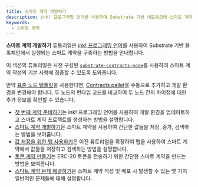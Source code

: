 ```yaml
---
title: 스마트 계약 개발하기
description: ink! 프로그래밍 언어를 사용하여 Substrate 기반 네트워크에 스마트 계약을 생성하고 배포하는 방법을 안내합니다.
keywords:
  - 스마트 계약
---
```


**스마트 계약 개발하기** 튜토리얼은 [ink! 프로그래밍 언어](https://use.ink)를 사용하여 Substrate 기반 블록체인에서 실행되는 스마트 계약을 구축하는 방법을 안내합니다.

이 섹션의 튜토리얼은 사전 구성된 [`substrate-contracts-node`](https://github.com/paritytech/substrate-contracts-node)를 사용하여 스마트 계약 작성의 기본 사항에 집중할 수 있도록 도와줍니다.

만약 [표준 노드 템플릿](https://github.com/substrate-developer-hub/substrate-node-template)을 사용한다면, [Contracts pallet](https://github.com/paritytech/polkadot-sdk/tree/master/substrate/frame/contracts)을 수동으로 추가하고 개발 환경을 변경해야 합니다.
두 노드의 런타임 코드를 비교하여 두 노드 간의 차이점에 대한 추가 정보를 확인할 수 있습니다.

- [첫 번째 계약 준비하기](/tutorials/smart-contracts/prepare-your-first-contract/)는 ink! 프로그래밍 언어를 사용하여 개발 환경을 업데이트하고 스마트 계약 프로젝트를 생성하는 방법을 설명합니다.
- [스마트 계약 개발하기](/tutorials/smart-contracts/develop-a-smart-contract/)은 스마트 계약을 사용하여 간단한 값들을 저장, 증가, 검색하는 방법을 보여줍니다.
- [값 저장을 위한 맵 사용하기](/tutorials/smart-contracts/use-maps-for-storing-values/)은 이전 튜토리얼을 확장하여 맵을 사용하여 스마트 계약에서 값들을 저장하고 검색하는 방법을 설명합니다.
- [토큰 계약 만들기](/tutorials/smart-contracts/build-a-token-contract/)는 ERC-20 토큰을 전송하기 위한 간단한 스마트 계약을 만드는 방법을 보여줍니다.
- [스마트 계약 문제 해결하기](/tutorials/smart-contracts/troubleshoot-smart-contracts/)은 스마트 계약 작성 및 배포 시 발생할 수 있는 몇 가지 일반적인 문제들에 대해 설명합니다.